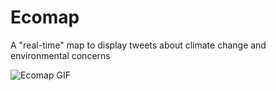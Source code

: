 Ecomap
======

A "real-time" map to display tweets about climate change and environmental concerns

![Ecomap GIF](app/assets/images/Ecomap.gif?raw=true)

